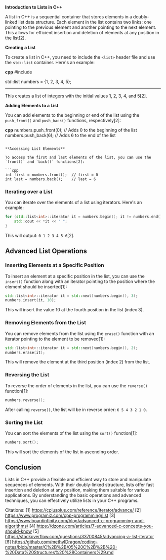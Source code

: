 **Introduction to Lists in C++**

A list in C++ is a sequential container that stores elements in a doubly-linked list data structure. 
Each element in the list contains two links: one pointing to the previous element and another pointing to the next element. This allows for efficient insertion and deletion of elements at any position in the list[2].

**Creating a List**

To create a list in C++, you need to include the `<list>` header file and use the `std::list` container. Here's an example:

**cpp**
#include <list>

std::list<int> numbers = {1, 2, 3, 4, 5};

** **

This creates a list of integers with the initial values 1, 2, 3, 4, and 5[2].

**Adding Elements to a List**

You can add elements to the beginning or end of the list using the `push_front()` and `push_back()` functions, respectively[2]:

**cpp**
numbers.push_front(0);  // Adds 0 to the beginning of the list
numbers.push_back(6);   // Adds 6 to the end of the list
```

**Accessing List Elements**

To access the first and last elements of the list, you can use the `front()` and `back()` functions[2]:

```cpp
int first = numbers.front();  // first = 0
int last = numbers.back();    // last = 6
```

### Iterating over a List

You can iterate over the elements of a list using iterators. Here's an example:

```cpp
for (std::list<int>::iterator it = numbers.begin(); it != numbers.end(); ++it) {
    std::cout << *it << " ";
}
```

This will output: `0 1 2 3 4 5 6`[2].

## Advanced List Operations

### Inserting Elements at a Specific Position

To insert an element at a specific position in the list, you can use the `insert()` function along with an iterator pointing to the position where the element should be inserted[1]:

```cpp
std::list<int>::iterator it = std::next(numbers.begin(), 3);
numbers.insert(it, 10);
```

This will insert the value 10 at the fourth position in the list (index 3).

### Removing Elements from the List

You can remove elements from the list using the `erase()` function with an iterator pointing to the element to be removed[1]:

```cpp
std::list<int>::iterator it = std::next(numbers.begin(), 2);
numbers.erase(it);
```

This will remove the element at the third position (index 2) from the list.

### Reversing the List

To reverse the order of elements in the list, you can use the `reverse()` function[1]:

```cpp
numbers.reverse();
```

After calling `reverse()`, the list will be in reverse order: `6 5 4 3 2 1 0`.

### Sorting the List

You can sort the elements of the list using the `sort()` function[1]:

```cpp
numbers.sort();
```

This will sort the elements of the list in ascending order.

## Conclusion

Lists in C++ provide a flexible and efficient way to store and manipulate sequences of elements. With their doubly-linked structure, lists offer fast insertion and deletion at any position, making them suitable for various applications. By understanding the basic operations and advanced techniques, you can effectively utilize lists in your C++ programs.

Citations:
[1] https://cplusplus.com/reference/iterator/advance/
[2] https://www.programiz.com/cpp-programming/list
[3] https://www.boardinfinity.com/blog/advanced-c-programming-and-algorithms/
[4] https://dzone.com/articles/7-advanced-c-concepts-you-should-know
[5] https://stackoverflow.com/questions/33700845/advancing-a-list-iterator
[6] https://github.com/methylDragon/coding-notes/blob/master/C%2B%2B/05%20C%2B%2B%20-%20Data%20Structures%20%28Containers%29.md
